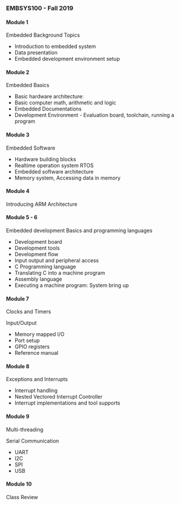 ### EMBSYS100 - Fall 2019

#### Module 1

Embedded Background Topics

- Introduction to embedded system
- Data presentation
- Embedded development environment setup

#### Module 2

Embedded Basics

- Basic hardware architecture:
- Basic computer math, arithmetic and logic
- Embedded Documentations
- Development Environment - Evaluation board, toolchain, running a program

#### Module 3

Embedded Software

- Hardware building blocks
- Realtime operation system RTOS
- Embedded software architecture
- Memory system, Accessing data in memory

#### Module 4

Introducing ARM Architecture

#### Module 5 - 6

Embedded development Basics and programming languages

- Development board
- Development tools
- Development flow
- Input output and peripheral access
- C Programming language
- Translating C into a machine program
- Assembly language
- Executing a machine program: System bring up

#### Module 7

Clocks and Timers

Input/Output

- Memory mapped I/O
- Port setup
- GPIO registers
- Reference manual

#### Module 8

Exceptions and Interrupts

- Interrupt handling
- Nested Vectored Interrupt Controller
- Interrupt implementations and tool supports

#### Module 9

Multi-threading

Serial Communication

- UART
- I2C
- SPI
- USB

#### Module 10

Class Review
